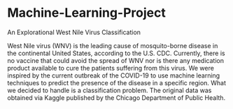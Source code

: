 # Machine-Learning-Project
An Explorational West Nile Virus Classification

West Nile virus (WNV) is the leading cause of mosquito-borne disease in the continental
United States, according to the U.S. CDC. Currently, there is no vaccine that could avoid the
spread of WNV nor is there any medication product available to cure the patients suffering
from this virus. We were inspired by the current outbreak of the COVID-19 to use machine
learning techniques to predict the presence of the disease in a specific region. What we decided
to handle is a classification problem. The original data was obtained via Kaggle published by
the Chicago Department of Public Health. 
